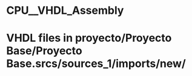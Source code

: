# CPU__VHDL_Assembly

# VHDL files in proyecto/Proyecto Base/Proyecto Base.srcs/sources_1/imports/new/
